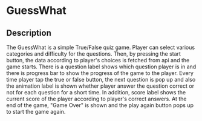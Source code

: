# GuessWhat
## Description
The GuessWhat is a simple True/False quiz game. Player can select various categories and difficulty for the questions. Then, by pressing the start button, the data according to player's choices is fetched from api and the game starts. There is a question label shows which question player is in and there is progress bar to show the progress of the game to the player. Every time player tap the true or false button, the next question is pop up and also the animation label is shown whether player answer the question correct or not for each question for a short time. In addition, score label shows the current score of the player according to player's correct answers. At the end of the game, "Game Over" is shown and the play again button pops up to start the game again.
